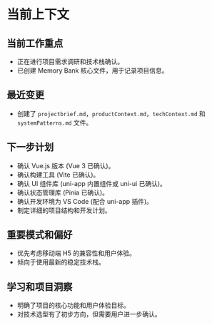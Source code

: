 # 当前上下文

## 当前工作重点
- 正在进行项目需求调研和技术栈确认。
- 已创建 Memory Bank 核心文件，用于记录项目信息。

## 最近变更
- 创建了 `projectbrief.md`，`productContext.md`，`techContext.md` 和 `systemPatterns.md` 文件。

## 下一步计划
- 确认 Vue.js 版本 (Vue 3 已确认)。
- 确认构建工具 (Vite 已确认)。
- 确认 UI 组件库 (uni-app 内置组件或 uni-ui 已确认)。
- 确认状态管理库 (Pinia 已确认)。
- 确认开发环境为 VS Code (配合 uni-app 插件)。
- 制定详细的项目结构和开发计划。

## 重要模式和偏好
- 优先考虑移动端 H5 的兼容性和用户体验。
- 倾向于使用最新的稳定技术栈。

## 学习和项目洞察
- 明确了项目的核心功能和用户体验目标。
- 对技术选型有了初步方向，但需要用户进一步确认。
